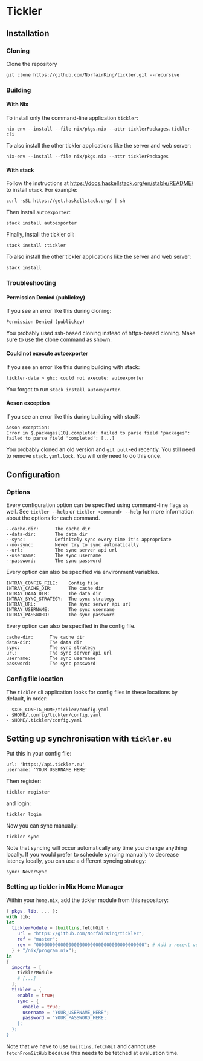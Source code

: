 # Tickler


## Installation 

### Cloning

Clone the repository

``` shell
git clone https://github.com/NorfairKing/tickler.git --recursive
```


### Building


#### With Nix

To install only the command-line application `tickler`:

``` shell
nix-env --install --file nix/pkgs.nix --attr ticklerPackages.tickler-cli
```

To also install the other tickler applications like the server and web server:

``` shell
nix-env --install --file nix/pkgs.nix --attr ticklerPackages
```


#### With stack

Follow the instructions at https://docs.haskellstack.org/en/stable/README/
to install `stack`.
For example:

``` shell
curl -sSL https://get.haskellstack.org/ | sh
```

Then install `autoexporter`:

``` shell
stack install autoexporter
```

Finally, install the tickler cli:

``` shell
stack install :tickler
```

To also install the other tickler applications like the server and web server:

``` shell
stack install
```

### Troubleshooting 

#### Permission Denied (publickey)

If you see an error like this during cloning:

```
Permission Denied (publickey)
```

You probably used ssh-based cloning instead of https-based cloning.
Make sure to use the clone command as shown.

#### Could not execute autoexporter

If you see an error like this during building with stack:

```
tickler-data > ghc: could not execute: autoexporter
```

You forgot to run `stack install autoexporter`.

#### Aeson exception

If you see an error like this during building with stacK:

```
Aeson exception:
Error in $.packages[10].completed: failed to parse field 'packages': failed to parse field 'completed': [...]
```

You probably cloned an old version and `git pull`-ed recently.
You still need to remove `stack.yaml.lock`.
You will only need to do this once.


## Configuration

### Options

Every configuration option can be specified using command-line flags as well.
See `tickler --help` or `tickler <command> --help` for more information about the options for each command.

```
--cache-dir:      The cache dir
--data-dir:       The data dir
--sync:           Definitely sync every time it's appropriate
--no-sync:        Never try to sync automatically
--url:            The sync server api url
--username:       The sync username
--password:       The sync password
```

Every option can also be specified via environment variables.

```
INTRAY_CONFIG_FILE:    Config file
INTRAY_CACHE_DIR:      The cache dir
INTRAY_DATA_DIR:       The data dir
INTRAY_SYNC_STRATEGY:  The sync strategy
INTRAY_URL:            The sync server api url
INTRAY_USERNAME:       The sync username
INTRAY_PASSWORD:       The sync password
```

Every option can also be specified in the config file.

```
cache-dir:      The cache dir
data-dir:       The data dir
sync:           The sync strategy
url:            The sync server api url
username:       The sync username
password:       The sync password
```

### Config file location

The `tickler` cli application looks for config files in these locations by default, in order:

```
- $XDG_CONFIG_HOME/tickler/config.yaml
- $HOME/.config/tickler/config.yaml
- $HOME/.tickler/config.yaml
```

## Setting up synchronisation with `tickler.eu`

Put this in your config file:

```
url: 'https://api.tickler.eu'
username: 'YOUR USERNAME HERE'
```

Then register:

``` shell
tickler register
```

and login:

``` shell
tickler login
```

Now you can sync manually:

``` shell
tickler sync
```

Note that syncing will occur automatically any time you change anything locally.
If you would prefer to schedule syncing manually to decrease latency locally, you can use a different syncing strategy:

```
sync: NeverSync
```


### Setting up tickler in Nix Home Manager

Within your `home.nix`, add the tickler module from this repository:

``` nix
{ pkgs, lib, ... }:
with lib;
let
  ticklerModule = (builtins.fetchGit {
    url = "https://github.com/NorfairKing/tickler";
    ref = "master";
    rev = "0000000000000000000000000000000000000000"; # Add a recent version here.
  } + "/nix/program.nix");
in
{
  imports = [
    ticklerModule
    # [...]
  ];
  tickler = {
    enable = true;
    sync = {
      enable = true;
      username = "YOUR_USERNAME_HERE";
      password = "YOUR_PASSWORD_HERE;
    };
  };
}
```

Note that we have to use `builtins.fetchGit` and cannot use `fetchFromGitHub` because this needs to be fetched at evaluation time.
